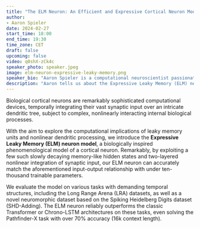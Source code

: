 ```yaml
---
title: "The ELM Neuron: An Efficient and Expressive Cortical Neuron Model Can Solve Long-Horizon Tasks"
author: 
- Aaron Spieler
date: 2024-02-27
start_time: 18:00
end_time: 19:30
time_zone: CET
draft: false
upcoming: false
video: q0shX-zCk4c
speaker_photo: speaker.jpeg
image: elm-neuron-expressive-leaky-memory.png
speaker_bio: "Aaron Spieler is a computational neuroscientist passionate about exploring the intersection of deep learning and neuroscience. After earning his Bachelor's in Computer Science from the University of Potsdam, he undertook an extended internship at Amazon Web Services working in deep learning based forecasting, before further specializing with a Master's in Computational Neuroscience at the University of Tübingen. Throughout his Master's thesis and a subsequent internship at the Max Planck Institute for Intelligent Systems, Aaron focused on phenomenological neuron modeling with applications to long-range prediction tasks. Pursuing this work allowed him to collaborate with excellent researchers from diverse backgrounds, including Prof. Bernhard Schölkopf and Prof. Anna Levina."
description: "Aaron tells us about the Expressive Leaky Memory (ELM) neuron model, a biologically inspired phenomenological model of a cortical neuron."
---
```


Biological cortical neurons are remarkably sophisticated computational devices, temporally integrating their vast synaptic input over an intricate dendritic tree, subject to complex, nonlinearly interacting internal biological processes. 

With the aim to explore the computational implications of leaky memory units and nonlinear dendritic processing, we introduce the **Expressive Leaky Memory (ELM) neuron model**, a biologically inspired phenomenological model of a cortical neuron. Remarkably, by exploiting a few such slowly decaying memory-like hidden states and two-layered nonlinear integration of synaptic input, our ELM neuron can accurately match the aforementioned input-output relationship with under ten-thousand trainable parameters.

We evaluate the model on various tasks with demanding temporal structures, including the Long Range Arena (LRA) datasets, as well as a novel neuromorphic dataset based on the Spiking Heidelberg Digits dataset (SHD-Adding). The ELM neuron reliably outperforms the classic Transformer or Chrono-LSTM architectures on these tasks, even solving the Pathfinder-X task with over 70% accuracy (16k context length).
